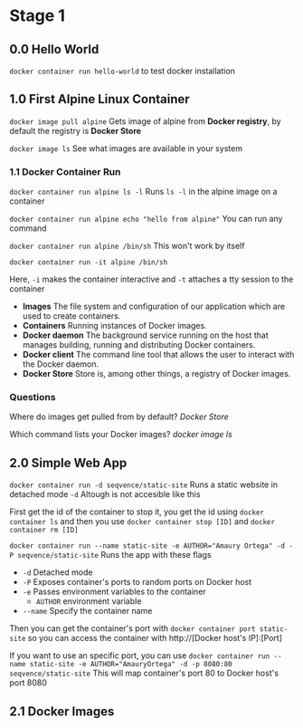 # Stage 1

## 0.0 Hello World

`docker container run hello-world` to test docker installation

## 1.0 First Alpine Linux Container
`docker image pull alpine` Gets image of alpine from **Docker registry**, by default the registry is **Docker Store**

`docker image ls` See what images are available in your system 

### 1.1 Docker Container Run
`docker container run alpine ls -l` Runs `ls -l` in the alpine image on a container

`docker container run alpine echo "hello from alpine"` You can run any command

`docker container run alpine /bin/sh` This won't work by itself

`docker container run -it alpine /bin/sh`

Here, `-i` makes the container interactive and `-t` attaches a tty session to the container
- **Images** The file system and configuration of our application which are used to create containers.
- **Containers** Running instances of Docker images.
- **Docker daemon** The background service running on the host that manages building, running and distributing Docker containers.
- **Docker client** The command line tool that allows the user to interact with the Docker daemon.
- **Docker Store** Store is, among other things, a registry of Docker images.

### Questions
Where do images get pulled from by default? *Docker Store*

Which command lists your Docker images? *docker image ls*

## 2.0 Simple Web App
`docker container run -d seqvence/static-site` Runs a static website in detached mode `-d` Altough is not accesible like this

First get the id of the container to stop it, you get the id using `docker container ls` and then you use `docker container stop [ID]` and `docker container rm [ID]`

`docker container run --name static-site -e AUTHOR="Amaury Ortega" -d -P seqvence/static-site` Runs the app with these flags
- `-d` Detached mode
- `-P` Exposes container's ports to random ports on Docker host
- `-e` Passes environment variables to the container
  - `AUTHOR` environment variable
- `--name` Specify the container name

Then you can get the container's port with `docker container port static-site` so you can access the container with http://[Docker host's IP]:[Port]

If you want to use an specific port, you can use `docker container run --name static-site -e AUTHOR="AmauryOrtega" -d -p 8080:80 seqvence/static-site` This will map container's port 80 to Docker host's port 8080

## 2.1 Docker Images
